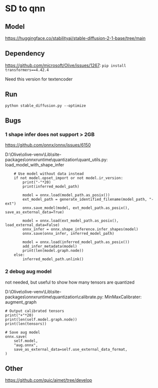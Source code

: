 # SD to qnn
## Model

https://huggingface.co/stabilityai/stable-diffusion-2-1-base/tree/main

## Dependency

https://github.com/microsoft/Olive/issues/1267: `pip install transformers==4.42.4`

Need this version for textencoder

## Run

`python stable_diffusion.py --optimize`

## Bugs

### 1 shape infer does not support > 2GB

https://github.com/onnx/onnx/issues/6150

D:\Olive\olive-venv\Lib\site-packages\onnxruntime\quantization\quant_utils.py: load_model_with_shape_infer

```
    # Use model without data instead
    if not model.opset_import or not model.ir_version:
        print("-"*20)
        print(inferred_model_path)

        model = onnx.load(model_path.as_posix())
        ext_model_path = generate_identified_filename(model_path, "-ext")
        onnx.save_model(model, ext_model_path.as_posix(), save_as_external_data=True)

        model = onnx.load(ext_model_path.as_posix(), load_external_data=False)
        onnx_infer = onnx.shape_inference.infer_shapes(model)
        onnx.save(onnx_infer, inferred_model_path)

        model = onnx.load(inferred_model_path.as_posix())
        add_infer_metadata(model)
        print(len(model.graph.node))
    else:
        inferred_model_path.unlink()
```

### 2 debug aug model

not needed, but useful to show how many tensors are quantized

D:\Olive\olive-venv\Lib\site-packages\onnxruntime\quantization\calibrate.py: MinMaxCalibrater: augment_graph

```
# Output calibrated tensors
print("+"*20)
print(len(self.model.graph.node))
print(len(tensors))

# Save aug model
onnx.save(
    self.model,
    "aug.onnx",
    save_as_external_data=self.use_external_data_format,
)
```


## Other

https://github.com/quic/aimet/tree/develop
